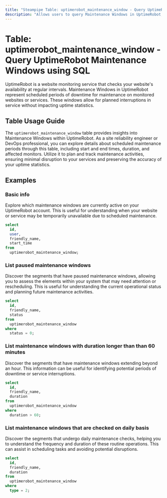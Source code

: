 ```yaml
---
title: "Steampipe Table: uptimerobot_maintenance_window - Query UptimeRobot Maintenance Windows using SQL"
description: "Allows users to query Maintenance Windows in UptimeRobot, providing critical insights into scheduled maintenance periods for monitored websites or services."
---
```


# Table: uptimerobot_maintenance_window - Query UptimeRobot Maintenance Windows using SQL

UptimeRobot is a website monitoring service that checks your website's availability at regular intervals. Maintenance Windows in UptimeRobot represent scheduled periods of downtime for maintenance on monitored websites or services. These windows allow for planned interruptions in service without impacting uptime statistics.

## Table Usage Guide

The `uptimerobot_maintenance_window` table provides insights into Maintenance Windows within UptimeRobot. As a site reliability engineer or DevOps professional, you can explore details about scheduled maintenance periods through this table, including start and end times, duration, and affected monitors. Utilize it to plan and track maintenance activities, ensuring minimal disruption to your services and preserving the accuracy of your uptime statistics.

## Examples

### Basic info
Explore which maintenance windows are currently active on your UptimeRobot account. This is useful for understanding when your website or service may be temporarily unavailable due to scheduled maintenance.

```sql
select
  id,
  user,
  friendly_name,
  start_time
from
  uptimerobot_maintenance_window;
```

### List paused maintenance windows
Discover the segments that have paused maintenance windows, allowing you to assess the elements within your system that may need attention or rescheduling. This is useful for understanding the current operational status and planning future maintenance activities.

```sql
select
  id,
  friendly_name,
  status
from
  uptimerobot_maintenance_window
where
  status = 0;
```

### List maintenance windows with duration longer than than 60 minutes
Discover the segments that have maintenance windows extending beyond an hour. This information can be useful for identifying potential periods of downtime or service interruptions.

```sql
select
  id,
  friendly_name,
  duration
from
  uptimerobot_maintenance_window
where
  duration > 60;
```

### List maintenance windows that are checked on daily basis
Discover the segments that undergo daily maintenance checks, helping you to understand the frequency and duration of these routine operations. This can assist in scheduling tasks and avoiding potential disruptions.

```sql
select
  id,
  friendly_name,
  duration
from
  uptimerobot_maintenance_window
where
  type = 2;
```